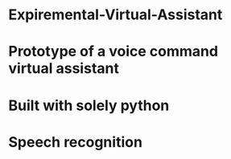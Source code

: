 # Expiremental-Virtual-Assistant
# Prototype of a voice command virtual assistant
# Built with solely python
# Speech recognition


